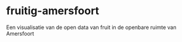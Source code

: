 # fruitig-amersfoort
Een visualisatie van de open data van fruit in de openbare ruimte van Amersfoort
